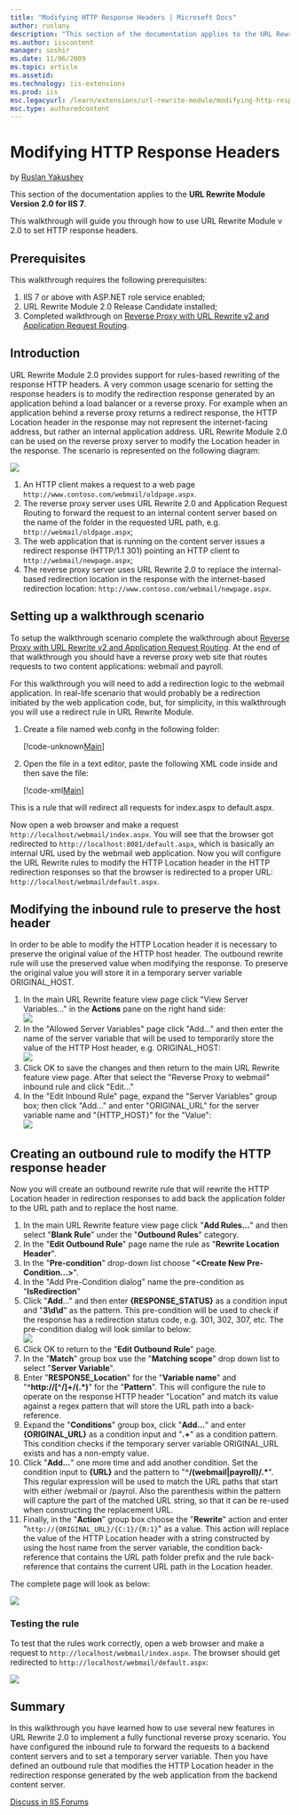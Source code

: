 ```yaml
---
title: "Modifying HTTP Response Headers | Microsoft Docs"
author: ruslany
description: "This section of the documentation applies to the URL Rewrite Module Version 2.0 for IIS 7 . This walkthrough will guide you through how to use URL Rewrite Mo..."
ms.author: iiscontent
manager: soshir
ms.date: 11/06/2009
ms.topic: article
ms.assetid: 
ms.technology: iis-extensions
ms.prod: iis
msc.legacyurl: /learn/extensions/url-rewrite-module/modifying-http-response-headers
msc.type: authoredcontent
---
```

Modifying HTTP Response Headers
====================
by [Ruslan Yakushev](https://github.com/ruslany)

This section of the documentation applies to the **URL Rewrite Module Version 2.0 for IIS 7**.

This walkthrough will guide you through how to use URL Rewrite Module v 2.0 to set HTTP response headers.

## Prerequisites

This walkthrough requires the following prerequisites:

1. IIS 7 or above with ASP.NET role service enabled;
2. URL Rewrite Module 2.0 Release Candidate installed;
3. Completed walkthrough on [Reverse Proxy with URL Rewrite v2 and Application Request Routing](reverse-proxy-with-url-rewrite-v2-and-application-request-routing.md).

## Introduction

URL Rewrite Module 2.0 provides support for rules-based rewriting of the response HTTP headers. A very common usage scenario for setting the response headers is to modify the redirection response generated by an application behind a load balancer or a reverse proxy. For example when an application behind a reverse proxy returns a redirect response, the HTTP Location header in the response may not represent the internet-facing address, but rather an internal application address. URL Rewrite Module 2.0 can be used on the reverse proxy server to modify the Location header in the response. The scenario is represented on the following diagram:

[![](modifying-http-response-headers/_static/image2.png)](modifying-http-response-headers/_static/image1.png)

1. An HTTP client makes a request to a web page `http://www.contoso.com/webmail/oldpage.aspx`.
2. The reverse proxy server uses URL Rewrite 2.0 and Application Request Routing to forward the request to an internal content server based on the name of the folder in the requested URL path, e.g. `http://webmail/oldpage.aspx`;
3. The web application that is running on the content server issues a redirect response (HTTP/1.1 301) pointing an HTTP client to `http://webmail/newpage.aspx`;
4. The reverse proxy server uses URL Rewrite 2.0 to replace the internal-based redirection location in the response with the internet-based redirection location: `http://www.contoso.com/webmail/newpage.aspx`.

## Setting up a walkthrough scenario

To setup the walkthrough scenario complete the walkthrough about [Reverse Proxy with URL Rewrite v2 and Application Request Routing](reverse-proxy-with-url-rewrite-v2-and-application-request-routing.md). At the end of that walkthrough you should have a reverse proxy web site that routes requests to two content applications: webmail and payroll.

For this walkthrough you will need to add a redirection logic to the webmail application. In real-life scenario that would probably be a redirection initiated by the web application code, but, for simplicity, in this walkthrough you will use a redirect rule in URL Rewrite Module.

1. Create a file named web.confg in the following folder:  

    [!code-unknown[Main](modifying-http-response-headers/samples/sample-127345-1.unknown)]
2. Open the file in a text editor, paste the following XML code inside and then save the file:  

    [!code-xml[Main](modifying-http-response-headers/samples/sample2.xml)]

 This is a rule that will redirect all requests for index.aspx to default.aspx.

Now open a web browser and make a request `http://localhost/webmail/index.aspx`. You will see that the browser got redirected to `http://localhost:8081/default.aspx`, which is basically an internal URL used by the webmail web application. Now you will configure the URL Rewrite rules to modify the HTTP Location header in the HTTP redirection responses so that the browser is redirected to a proper URL: `http://localhost/webmail/default.aspx`.

## Modifying the inbound rule to preserve the host header

In order to be able to modify the HTTP Location header it is necessary to preserve the original value of the HTTP host header. The outbound rewrite rule will use the preserved value when modifying the response. To preserve the original value you will store it in a temporary server variable ORIGINAL\_HOST.

1. In the main URL Rewrite feature view page click "View Server Variables..." in the **Actions** pane on the right hand side:  
    [![](modifying-http-response-headers/_static/image4.png)](modifying-http-response-headers/_static/image3.png)
2. In the "Allowed Server Variables" page click "Add..." and then enter the name of the server variable that will be used to temporarily store the value of the HTTP Host header, e.g. ORIGINAL\_HOST:  
     [![](modifying-http-response-headers/_static/image6.png)](modifying-http-response-headers/_static/image5.png)
3. Click OK to save the changes and then return to the main URL Rewrite feature view page. After that select the "Reverse Proxy to webmail" inbound rule and click "Edit..."
4. In the "Edit Inbound Rule" page, expand the "Server Variables" group box; then click "Add..." and enter "ORIGINAL\_URL" for the server variable name and "{HTTP\_HOST}" for the "Value":  
     [![](modifying-http-response-headers/_static/image8.png)](modifying-http-response-headers/_static/image7.png)

## Creating an outbound rule to modify the HTTP response header

Now you will create an outbound rewrite rule that will rewrite the HTTP Location header in redirection responses to add back the application folder to the URL path and to replace the host name.

1. In the main URL Rewrite feature view page click "**Add Rules...**" and then select "**Blank Rule**" under the "**Outbound Rules**" category.
2. In the "**Edit Outbound Rule**" page name the rule as "**Rewrite Location Header**".
3. In the "**Pre-condition**" drop-down list choose "**&lt;Create New Pre-Condition...&gt;**".
4. In the "Add Pre-Condition dialog" name the pre-condition as "**IsRedirection**"
5. Click "**Add**..." and then enter **{RESPONSE\_STATUS}** as a condition input and "**3\d\d**" as the pattern. This pre-condition will be used to check if the response has a redirection status code, e.g. 301, 302, 307, etc. The pre-condition dialog will look similar to below:  
    [![](modifying-http-response-headers/_static/image10.png)](modifying-http-response-headers/_static/image9.png)
6. Click OK to return to the "**Edit Outbound Rule**" page.
7. In the "**Match**" group box use the "**Matching scope**" drop down list to select "**Server Variable**".
8. Enter "**RESPONSE\_Location**" for the "**Variable name**" and "**^http://[^/]+/(.\*)**" for the "**Pattern**". This will configure the rule to operate on the response HTTP header "Location" and match its value against a regex pattern that will store the URL path into a back-reference.
9. Expand the "**Conditions**" group box, click "**Add...**" and enter **{ORIGINAL\_URL}** as a condition input and "**.+**" as a condition pattern. This condition checks if the temporary server variable ORIGINAL\_URL exists and has a non-empty value.
10. Click "**Add...**" one more time and add another condition. Set the condition input to **{URL}** and the pattern to "**^/(webmail|payroll)/.\***". This regular expression will be used to match the URL paths that start with either /webmail or /payrol. Also the parenthesis within the pattern will capture the part of the matched URL string, so that it can be re-used when constructing the replacement URL.
11. Finally, in the "**Action**" group box choose the "**Rewrite**" action and enter "`http://{ORIGINAL_URL}/{C:1}/{R:1}`" as a value. This action will replace the value of the HTTP Location header with a string constructed by using the host name from the server variable, the condition back-reference that contains the URL path folder prefix and the rule back-reference that contains the current URL path in the Location header.

The complete page will look as below:

[![](modifying-http-response-headers/_static/image12.png)](modifying-http-response-headers/_static/image11.png)

### Testing the rule

To test that the rules work correctly, open a web browser and make a request to `http://localhost/webmail/index.aspx`. The browser should get redirected to `http://localhost/webmail/default.aspx`:

[![](modifying-http-response-headers/_static/image14.png)](modifying-http-response-headers/_static/image13.png)

## Summary

In this walkthrough you have learned how to use several new features in URL Rewrite 2.0 to implement a fully functional reverse proxy scenario. You have configured the inbound rule to forward the requests to a backend content servers and to set a temporary server variable. Then you have defined an outbound rule that modifies the HTTP Location header in the redirection response generated by the web application from the backend content server.
  
  
[Discuss in IIS Forums](https://forums.iis.net/1152.aspx)